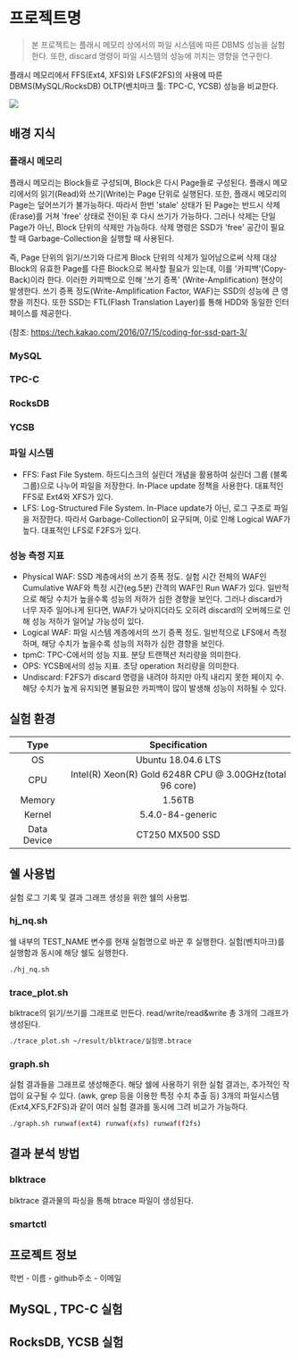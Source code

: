 # 프로젝트명
> 본 프로젝트는 플래시 메모리 상에서의 파일 시스템에 따른 DBMS 성능을 실험한다. 또한, discard 명령이 파일 시스템의 성능에 끼치는 영향을 연구한다.

플래시 메모리에서 FFS(Ext4, XFS)와 LFS(F2FS)의 사용에 따른 DBMS(MySQL/RocksDB) OLTP(벤치마크 툴: TPC-C, YCSB) 성능을 비교한다.

![](../header.png)

## 배경 지식

### 플래시 메모리
플래시 메모리는 Block들로 구성되며, Block은 다시 Page들로 구성된다. 플래시 메모리에서의 읽기(Read)와 쓰기(Write)는 Page 단위로 실행된다. 또한, 플래시 메모리의 Page는 덮어쓰기가 불가능하다. 따라서 한번 'stale' 상태가 된 Page는 반드시 삭제(Erase)를 거쳐 'free' 상태로 전이된 후 다시 쓰기가 가능하다. 그러나 삭제는 단일 Page가 아닌, Block 단위의 삭제만 가능하다. 삭제 명령은 SSD가 'free' 공간이 필요할 때 Garbage-Collection을 실행할 때 사용된다.  
  
즉, Page 단위의 읽기/쓰기와 다르게 Block 단위의 삭제가 일어남으로써 삭제 대상 Block의 유효한 Page를 다른 Block으로 복사할 필요가 있는데, 이를 '카피백'(Copy-Back)이라 한다. 이러한 카피백으로 인해 '쓰기 증폭' (Write-Amplification) 현상이 발생한다. 쓰기 증폭 정도(Write-Amplification Factor, WAF)는 SSD의 성능에 큰 영향을 끼친다. 또한 SSD는 FTL(Flash Translation Layer)를 통해 HDD와 동일한 인터페이스를 제공한다.  

(참조: https://tech.kakao.com/2016/07/15/coding-for-ssd-part-3/
### MySQL

### TPC-C

### RocksDB

### YCSB

### 파일 시스템
* FFS: Fast File System. 하드디스크의 실린더 개념을 활용하여 실린더 그룹 (블록 그룹)으로 나누어 파일을 저장한다. In-Place update 정책을 사용한다. 대표적인 FFS로 Ext4와 XFS가 있다.
* LFS: Log-Structured File System. In-Place update가 아닌, 로그 구조로 파일을 저장한다. 따라서 Garbage-Collection이 요구되며, 이로 인해 Logical WAF가 높다. 대표적인 LFS로 F2FS가 있다.

### 성능 측정 지표
* Physical WAF: SSD 계층에서의 쓰기 증폭 정도. 실험 시간 전체의 WAF인 Cumulative WAF와 특정 시간(eg.5분) 간격의 WAF인 Run WAF가 있다. 일반적으로 해당 수치가 높을수록 성능의 저하가 심한 경향을 보인다. 그러나 discard가 너무 자주 일어나게 된다면, WAF가 낮아지더라도 오히려 discard의 오버헤드로 인해 성능 저하가 일어날 가능성이 있다.
* Logical WAF: 파일 시스템 계층에서의 쓰기 증폭 정도. 일반적으로 LFS에서 측정하며, 해당 수치가 높을수록 성능의 저하가 심한 경향을 보인다.
* tpmC: TPC-C에서의 성능 지표. 분당 트랜잭션 처리량을 의미한다.
* OPS: YCSB에서의 성능 지표. 초당 operation 처리량을 의미한다.  
* Undiscard: F2FS가 discard 명령을 내려야 하지만 아직 내리지 못한 페이지 수. 해당 수치가 높게 유지되면 불필요한 카피백이 많이 발생해 성능이 저하될 수 있다.

## 실험 환경
| Type | Specification |
|:-----------:|:----------------------------------------------------------:|
| OS          | Ubuntu 18.04.6 LTS                                         |
| CPU         | Intel(R) Xeon(R) Gold 6248R CPU @ 3.00GHz(total 96 core)   |
| Memory      | 1.56TB                                                     |
| Kernel      | 5.4.0-84-generic                                           |
| Data Device | CT250 MX500 SSD                                            |

## 쉘 사용법
실험 로그 기록 및 결과 그래프 생성을 위한 쉘의 사용법.  
### hj_nq.sh
쉘 내부의 TEST_NAME 변수를 현재 실험명으로 바꾼 후 실행한다. 실험(벤치마크)를 실행함과 동시에 해당 쉘도 실행한다.
```sh
./hj_nq.sh
```
  
### trace_plot.sh
blktrace의 읽기/쓰기를 그래프로 만든다. read/write/read&write 총 3개의 그래프가 생성된다.
```sh
./trace_plot.sh ~/result/blktrace/실험명.btrace
```

### graph.sh
실험 결과들을 그래프로 생성해준다. 해당 쉘에 사용하기 위한 실험 결과는, 추가적인 작업이 요구될 수 있다. (awk, grep 등을 이용한 특정 수치 추출 등)
3개의 파일시스템(Ext4,XFS,F2FS)과 같이 여러 실험 결과를 동시에 그려 비교가 가능하다.
```sh
./graph.sh runwaf(ext4) runwaf(xfs) runwaf(f2fs)
```

## 결과 분석 방법
### blktrace
blktrace 결과물의 파싱을 통해 btrace 파일이 생성된다. 

### smartctl

## 프로젝트 정보

학번 - 이름 - github주소 - 이메일

## MySQL , TPC-C 실험

## RocksDB, YCSB 실험

<!-- Markdown link & img dfn's -->
[npm-image]: https://img.shields.io/npm/v/datadog-metrics.svg?style=flat-square
[npm-url]: https://npmjs.org/package/datadog-metrics
[npm-downloads]: https://img.shields.io/npm/dm/datadog-metrics.svg?style=flat-square
[travis-image]: https://img.shields.io/travis/dbader/node-datadog-metrics/master.svg?style=flat-square
[travis-url]: https://travis-ci.org/dbader/node-datadog-metrics
[wiki]: https://github.com/yourname/yourproject/wiki
